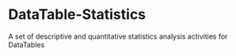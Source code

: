 # DataTable-Statistics
A set of descriptive and quantitative statistics analysis activities for DataTables
